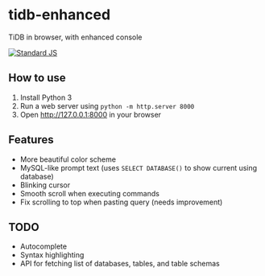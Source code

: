 # tidb-enhanced
TiDB in browser, with enhanced console

[![Standard JS](https://img.shields.io/badge/code%20style-standard-standard.svg)](https://github.com/standard/standard)

## How to use

1. Install Python 3
2. Run a web server using `python -m http.server 8000`
3. Open http://127.0.0.1:8000 in your browser

## Features

- More beautiful color scheme
- MySQL-like prompt text (uses `SELECT DATABASE()` to show current using database)
- Blinking cursor
- Smooth scroll when executing commands
- Fix scrolling to top when pasting query (needs improvement)

## TODO

- Autocomplete
- Syntax highlighting
- API for fetching list of databases, tables, and table schemas
